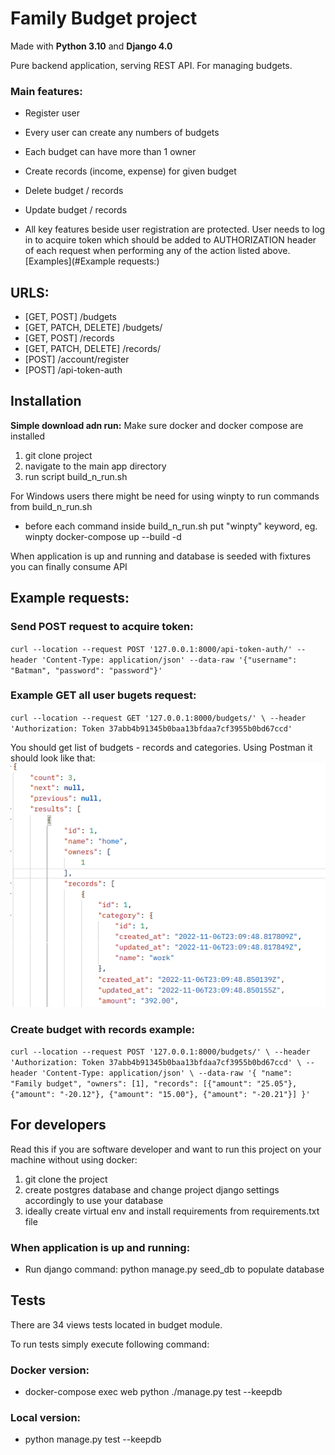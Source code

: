 # Family Budget project
Made with **Python 3.10** and **Django 4.0**

Pure backend application, serving REST API. For managing budgets.

### Main features:
- Register user
- Every user can create any numbers of budgets
- Each budget can have more than 1 owner
- Create records (income, expense) for given budget
- Delete budget / records
- Update budget / records


- All key features beside user registration are protected. User needs to log in to acquire token which should be added to AUTHORIZATION header of each request when performing any of the action listed above. [Examples](#Example requests:)

## URLS:
- [GET, POST] /budgets
- [GET, PATCH, DELETE] /budgets/<pk>
- [GET, POST] /records
- [GET, PATCH, DELETE] /records/<pk>
- [POST] /account/register
- [POST] /api-token-auth

## Installation

**Simple download adn run:**
Make sure docker and docker compose are installed

1. git clone project
2. navigate to the main app directory
3. run script build_n_run.sh

For Windows users there might be need for using winpty to run commands from build_n_run.sh
- before each command inside build_n_run.sh put "winpty" keyword, eg. winpty docker-compose up --build -d


When application is up and running and database is seeded with fixtures you can finally consume API
## Example requests:
### Send POST request to acquire token:

`curl --location --request POST '127.0.0.1:8000/api-token-auth/' --header 'Content-Type: application/json' --data-raw '{"username": "Batman", "password": "password"}'`

### Example GET all user bugets request:
`curl --location --request GET '127.0.0.1:8000/budgets/' \
--header 'Authorization: Token 37abb4b91345b0baa13bfdaa7cf3955b0bd67ccd'`

You should get list of budgets - records and categories. Using Postman it should look like that:
![img.png](img.png)

### Create budget with records example:
`curl --location --request POST '127.0.0.1:8000/budgets/' \
--header 'Authorization: Token 37abb4b91345b0baa13bfdaa7cf3955b0bd67ccd' \
--header 'Content-Type: application/json' \
--data-raw '{
            "name": "Family budget",
            "owners": [1],
            "records": [{"amount": "25.05"}, {"amount": "-20.12"}, {"amount": "15.00"}, {"amount": "-20.21"}]
        }'`

## For developers
Read this if you are software developer and want to run this project on your machine without using docker:
1. git clone the project
2. create postgres database and change project django settings accordingly to use your database
3. ideally create virtual env and install requirements from requirements.txt file

### When application is up and running:
- Run django command: python manage.py seed_db to populate database


## Tests
There are 34 views tests located in budget module.

To run tests simply execute following command:
### Docker version:
- docker-compose exec web python ./manage.py test --keepdb
### Local version:
- python manage.py test --keepdb
